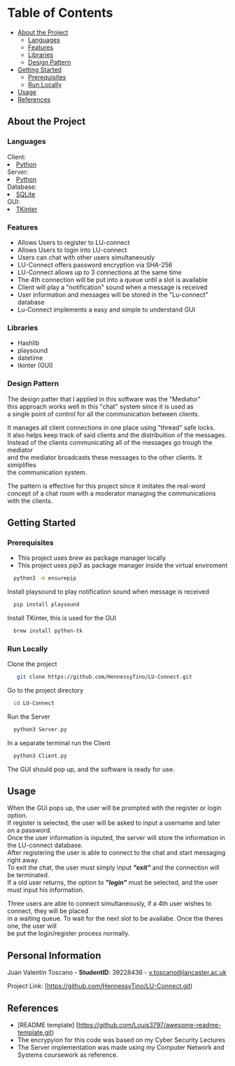 <!-- Table of Contents -->
# Table of Contents

- [About the Project](#about-the-project)
  * [Languages](#languages)
  * [Features](#features)
  * [Libraries](#libraries)
  * [Design Pattern](#design-pattern)
- [Getting Started](#getting-started)
  * [Prerequisites](#prerequisites)
  * [Run Locally](#run-locally)
- [Usage](#usage)
- [References](#references)
  

<!-- About the Project -->
## About the Project


<!-- TechStack -->
### Languages

  <summary>Client: </summary>
    <li><a href="https://www.python.org/">Python</a></li>


  <summary>Server: </summary>
    <li><a href="https://www.python.org/">Python</a></li>


  <summary>Database: </summary>
    <li><a href="https://www.sqlite.org">SQLite</a></li>

  <summary>GUI: </summary>
    <li><a href="https://docs.python.org/es/3.13/library/tkinter.html">TKinter</a></li>




<!-- Features -->
### Features

- Allows Users to register to LU-connect
- Allows Users to login into LU-connect
- Users can chat with other users simultaneously
- LU-Connect offers password encryption via SHA-256
- LU-Connect allows up to 3 connections at the same time
- The 4th connection will be put into a queue until a slot is available
- Client will play a "notification" sound when a message is received
- User information and messages will be stored in the "Lu-connect" database
- Lu-Connect implements a easy and simple to understand GUI

### Libraries
- Hashlib
- playsound
- datetime
- tkinter (GUI)


### Design Pattern

The design patter that I applied in this software was the "Mediator"  
this approach works well in this "chat" system since it is used as  
a single point of control for all the communication between clients.  
  
It manages all client connections in one place using "thread" safe locks.  
It also helps keep track of said clients and the distribuition of the messages.  
Instead of the clients communicating all of the messages go trough the mediator  
and the mediator broadcasts these messages to the other clients. It simiplifies  
the communication system.

The pattern is effective for this project since it imitates the real-word  
concept of a chat room with a moderator managing the communications with the clients.


<!-- Getting Started -->
## Getting Started

<!-- Prerequisites -->
### Prerequisites
- This project uses *brew* as package manager locally
- This project uses *pip3* as package manager inside the virtual enviroment

```bash
  python3 -m ensurepip
```

Install playsound to play notification sound when message is received

```bash
  pip install playsound
```

Install TKinter, this is used for the GUI

```bash
  brew install python-tk
```

<!-- Run Locally -->
### Run Locally

Clone the project

```bash
   git clone https://github.com/HennessyTino/LU-Connect.git
```

Go to the project directory

```bash
  cd LU-Connect
```

Run the Server

```bash
  python3 Server.py
```

In a separate terminal run the Client

```bash
  python3 Client.py
```

The GUI should pop up, and the software is ready for use.


<!-- Usage -->
## Usage

When the GUi pops up, the user will be prompted with the register or login option.  
If register is selected, the user will be asked to input a username and later on a password.  
Once the user information is inputed, the server will store the information in the LU-connect database.  
After registering the user is able to connect to the chat and start messaging right away.  
To exit the chat, the user must simply input ***"exit"*** and the connection will be terminated.  
If a old user returns, the option to ***"login"*** must be selected, and the user must input his information.  

Three users are able to connect simultaneously, if a 4th user wishes to connect, they will be placed  
in a waiting queue. To wait for the next slot to be availabe. Once the theres one, the user will  
be put the login/register process normally.



<!-- Contact -->
## Personal Information

Juan Valentin Toscano - **StudentID**: 39228436 - v.toscano@lancaster.ac.uk

Project Link: [https://github.com/HennessyTino/LU-Connect.git)

<!-- Acknowledgments -->
## References
- [README template] [https://github.com/Louis3797/awesome-readme-template.git)
- The encrypyion for this code was based on my Cyber Security Lectures
- The Server implementation was made using my Computer Network and Systems coursework as reference.







